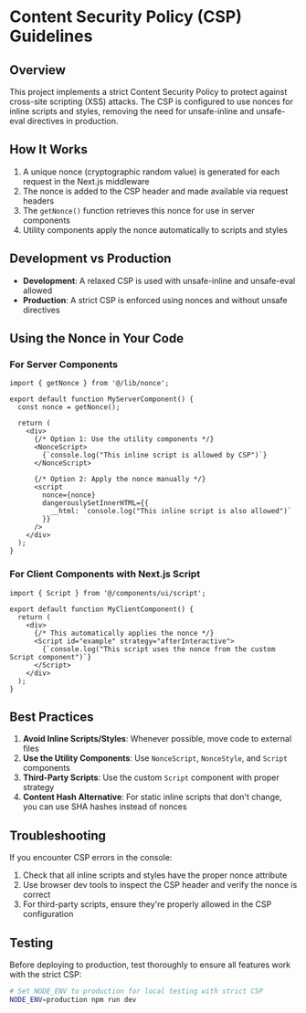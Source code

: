 # Content Security Policy (CSP) Guidelines

## Overview

This project implements a strict Content Security Policy to protect against cross-site scripting (XSS) attacks. 
The CSP is configured to use nonces for inline scripts and styles, removing the need for unsafe-inline and unsafe-eval directives in production.

## How It Works

1. A unique nonce (cryptographic random value) is generated for each request in the Next.js middleware
2. The nonce is added to the CSP header and made available via request headers
3. The `getNonce()` function retrieves this nonce for use in server components
4. Utility components apply the nonce automatically to scripts and styles

## Development vs Production

- **Development**: A relaxed CSP is used with unsafe-inline and unsafe-eval allowed
- **Production**: A strict CSP is enforced using nonces and without unsafe directives

## Using the Nonce in Your Code

### For Server Components

```tsx
import { getNonce } from '@/lib/nonce';

export default function MyServerComponent() {
  const nonce = getNonce();
  
  return (
    <div>
      {/* Option 1: Use the utility components */}
      <NonceScript>
        {`console.log("This inline script is allowed by CSP")`}
      </NonceScript>
      
      {/* Option 2: Apply the nonce manually */}
      <script 
        nonce={nonce}
        dangerouslySetInnerHTML={{
          __html: `console.log("This inline script is also allowed")`
        }}
      />
    </div>
  );
}
```

### For Client Components with Next.js Script

```tsx
import { Script } from '@/components/ui/script';

export default function MyClientComponent() {
  return (
    <div>
      {/* This automatically applies the nonce */}
      <Script id="example" strategy="afterInteractive">
        {`console.log("This script uses the nonce from the custom Script component")`}
      </Script>
    </div>
  );
}
```

## Best Practices

1. **Avoid Inline Scripts/Styles**: Whenever possible, move code to external files
2. **Use the Utility Components**: Use `NonceScript`, `NonceStyle`, and `Script` components
3. **Third-Party Scripts**: Use the custom `Script` component with proper strategy
4. **Content Hash Alternative**: For static inline scripts that don't change, you can use SHA hashes instead of nonces

## Troubleshooting

If you encounter CSP errors in the console:

1. Check that all inline scripts and styles have the proper nonce attribute
2. Use browser dev tools to inspect the CSP header and verify the nonce is correct
3. For third-party scripts, ensure they're properly allowed in the CSP configuration

## Testing

Before deploying to production, test thoroughly to ensure all features work with the strict CSP:

```bash
# Set NODE_ENV to production for local testing with strict CSP
NODE_ENV=production npm run dev
```
